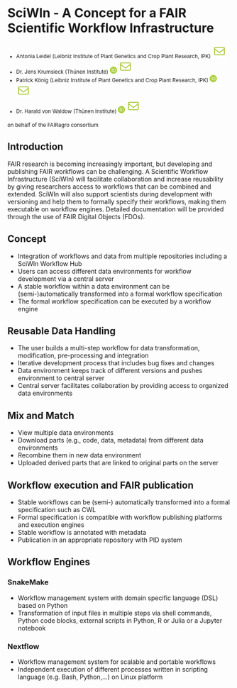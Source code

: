 # SciWIn - A Concept for a FAIR Scientific Workflow Infrastructure
<small>

- Antonia Leidel (Leibniz Institute of Plant Genetics and Crop Plant Research, IPK) [![E-Mail](./_include/mail.svg)](mailto:leidel@ipk-gatersleben.de)
- Dr. Jens Krumsieck (Thünen Institute) [![ORCID: 0000-0001-6242-5846](./_include/orcid.png)](https://orcid.org/0000-0001-6242-5846) [![E-Mail](./_include/mail.svg)](mailto:jens.krumsieck@thuenen.de)
- Patrick König (Leibniz Institute of Plant Genetics and Crop Plant Research, IPK) [![ORCID: 0000-0002-8948-6793](./_include/orcid.png)](https://orcid.org/0000-0002-8948-6793) [![E-Mail](./_include/mail.svg)](mailto:koenig@ipk-gatersleben.de)
- Dr. Harald von Waldow (Thünen Institute) [![ORCID: 0000-0003-4800-2833](./_include/orcid.png)](https://orcid.org/0000-0003-4800-2833) [![E-Mail](./_include/mail.svg)](mailto:harald.vonwaldow@thuenen.de)

on behalf of the FAIRagro consortium
</small>


## Introduction

FAIR research is becoming increasingly important, but developing and publishing FAIR workflows can be challenging. A Scientific Workflow Infrastructure (SciWIn) will facilitate collaboration and increase reusability by giving researchers access to workflows that can be combined and extended. SciWIn will also support scientists during development with versioning and help them to formally specify their workflows, making them executable on workflow engines. Detailed documentation will be provided through the use of FAIR Digital Objects (FDOs). 
 

## Concept
- Integration of workflows and data from multiple repositories including a SciWIn Workflow Hub
- Users can access different data environments for workflow development via a central server 
- A stable workflow within a data environment can be (semi-)automatically transformed into a formal workflow specification
- The formal workflow specification can be executed by a workflow engine

## Reusable Data Handling
- The user builds a multi-step workflow for data transformation, modification, pre-processing and integration 
- Iterative development process that includes bug fixes and changes
- Data environment keeps track of different versions and pushes environment to central server
- Central server facilitates collaboration by providing access to organized data environments

## Mix and Match
- View multiple data environments
- Download parts (e.g., code, data, metadata) from different data environments
- Recombine them in new data environment
- Uploaded derived parts that are linked to original parts on the server


## Workflow execution and FAIR publication
- Stable workflows can be (semi-) automatically transformed into a formal specification such as CWL
- Formal specification is compatible with workflow publishing platforms and execution engines 
- Stable workflow is annotated with metadata
- Publication in an appropriate repository with PID system

## Workflow Engines
### SnakeMake
- Workflow management system with domain specific language (DSL) based on Python
- Transformation of input files in multiple steps via shell commands, Python code blocks, external scripts in Python, R or Julia or a Jupyter notebook

### Nextflow
- Workflow management system for scalable and portable workflows
- Independent execution of different processes written in scripting language (e.g. Bash, Python,...) on Linux platform 
